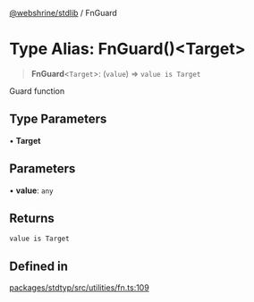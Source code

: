 [@webshrine/stdlib](../globals.md) / FnGuard

# Type Alias: FnGuard()\<Target\>

> **FnGuard**\<`Target`\>: (`value`) => `value is Target`

Guard function

## Type Parameters

• **Target**

## Parameters

• **value**: `any`

## Returns

`value is Target`

## Defined in

[packages/stdtyp/src/utilities/fn.ts:109](https://github.com/webshrine/webshrine/blob/8cedc3f2efca3108f17475a5ce8404715d0d24a5/packages/stdtyp/src/utilities/fn.ts#L109)
